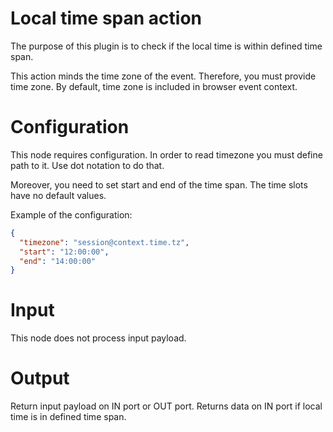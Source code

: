 # Local time span action

The purpose of this plugin is to check if the local time is within 
defined time span.

This action minds the time zone of the event. Therefore, you must provide 
time zone. By default, time zone is included in browser event context. 


# Configuration

This node requires configuration. In order to read timezone 
you must define path to it. Use dot notation to do that.

Moreover, you need to set start and end of the time span. The time slots 
have no default values. 

Example of the configuration:

```json
{
  "timezone": "session@context.time.tz",
  "start": "12:00:00",
  "end": "14:00:00"
}
```

# Input

This node does not process input payload.

# Output

Return input payload on IN port or OUT port. Returns data on IN port if local time is in defined time span.